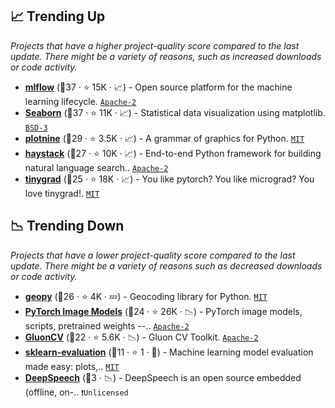 ## 📈 Trending Up

_Projects that have a higher project-quality score compared to the last update. There might be a variety of reasons, such as increased downloads or code activity._

- <b><a href="https://github.com/mlflow/mlflow">mlflow</a></b> (🥇37 ·  ⭐ 15K · 📈) - Open source platform for the machine learning lifecycle. <code><a href="http://bit.ly/3nYMfla">Apache-2</a></code>
- <b><a href="https://github.com/mwaskom/seaborn">Seaborn</a></b> (🥇37 ·  ⭐ 11K · 📈) - Statistical data visualization using matplotlib. <code><a href="http://bit.ly/3aKzpTv">BSD-3</a></code>
- <b><a href="https://github.com/has2k1/plotnine">plotnine</a></b> (🥈29 ·  ⭐ 3.5K · 📈) - A grammar of graphics for Python. <code><a href="http://bit.ly/34MBwT8">MIT</a></code>
- <b><a href="https://github.com/deepset-ai/haystack">haystack</a></b> (🥈27 ·  ⭐ 10K · 📈) - End-to-end Python framework for building natural language search.. <code><a href="http://bit.ly/3nYMfla">Apache-2</a></code>
- <b><a href="https://github.com/tinygrad/tinygrad">tinygrad</a></b> (🥈25 ·  ⭐ 18K · 📈) - You like pytorch? You like micrograd? You love tinygrad!. <code><a href="http://bit.ly/34MBwT8">MIT</a></code> <code><img src="https://git.io/JLy1Q" style="display:inline;" width="13" height="13"></code>

## 📉 Trending Down

_Projects that have a lower project-quality score compared to the last update. There might be a variety of reasons such as decreased downloads or code activity._

- <b><a href="https://github.com/geopy/geopy">geopy</a></b> (🥉26 ·  ⭐ 4K · 💤) - Geocoding library for Python. <code><a href="http://bit.ly/34MBwT8">MIT</a></code>
- <b><a href="https://github.com/huggingface/pytorch-image-models">PyTorch Image Models</a></b> (🥉24 ·  ⭐ 26K · 📉) - PyTorch image models, scripts, pretrained weights --.. <code><a href="http://bit.ly/3nYMfla">Apache-2</a></code> <code><img src="https://git.io/JLy1Q" style="display:inline;" width="13" height="13"></code>
- <b><a href="https://github.com/dmlc/gluon-cv">GluonCV</a></b> (🥉22 ·  ⭐ 5.6K · 📉) - Gluon CV Toolkit. <code><a href="http://bit.ly/3nYMfla">Apache-2</a></code> <code><img src="https://git.io/JLy1X" style="display:inline;" width="13" height="13"></code>
- <b><a href="https://github.com/edublancas/sklearn-evaluation">sklearn-evaluation</a></b> (🥉11 ·  ⭐ 1 · 🐣) - Machine learning model evaluation made easy: plots,.. <code><a href="http://bit.ly/34MBwT8">MIT</a></code> <code><img src="https://git.io/JLy1F" style="display:inline;" width="13" height="13"></code>
- <b><a href="{}">DeepSpeech</a></b> (🥉3 · 📉) - DeepSpeech is an open source embedded (offline, on-.. <code>❗Unlicensed</code> <code><img src="https://git.io/JLy1A" style="display:inline;" width="13" height="13"></code>

